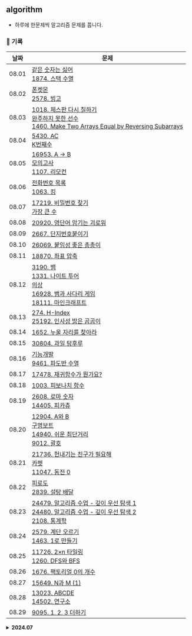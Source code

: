 ## algorithm
- 하루에 한문제씩 알고리즘 문제를 풉니다.

### 📅 기록
|날짜|문제|
|-|-|
|08.01|[같은 숫자는 싫어](https://github.com/apple-mint/algorithm/blob/main/Programmers/Level%201/%EA%B0%99%EC%9D%80%20%EC%88%AB%EC%9E%90%EB%8A%94%20%EC%8B%AB%EC%96%B4.py)<br>[1874. 스택 수열](https://github.com/apple-mint/algorithm/blob/main/Baekjoon/Silver/1874.%20%EC%8A%A4%ED%83%9D%20%EC%88%98%EC%97%B4.py)|
|08.02|[폰켓몬](https://github.com/apple-mint/algorithm/blob/main/Programmers/Level%201/%ED%8F%B0%EC%BC%93%EB%AA%AC.py)<br>[2578. 빙고](https://github.com/apple-mint/algorithm/blob/main/Baekjoon/Silver/2578.%20%EB%B9%99%EA%B3%A0.py)|
|08.03|[1018. 체스판 다시 칠하기](https://github.com/apple-mint/algorithm/blob/main/Baekjoon/Silver/1018.%20%EC%B2%B4%EC%8A%A4%ED%8C%90%20%EB%8B%A4%EC%8B%9C%20%EC%B9%A0%ED%95%98%EA%B8%B0.py)<br>[완주하지 못한 선수](https://github.com/apple-mint/algorithm/blob/main/Programmers/Level%201/%EC%99%84%EC%A3%BC%ED%95%98%EC%A7%80%20%EB%AA%BB%ED%95%9C%20%EC%84%A0%EC%88%98.py)<br>[1460. Make Two Arrays Equal by Reversing Subarrays](https://github.com/apple-mint/algorithm/blob/main/LeetCode/Easy/1460.%20Make%20Two%20Arrays%20Equal%20by%20Reversing%20Subarrays.py)|
|08.04|[5430. AC](https://github.com/apple-mint/algorithm/blob/main/Baekjoon/Gold/5430.%20AC.py)<br>[K번째수](https://github.com/apple-mint/algorithm/blob/main/Programmers/Level%201/K%EB%B2%88%EC%A7%B8%EC%88%98.py)|
|08.05|[16953. A → B](https://github.com/apple-mint/algorithm/blob/main/Baekjoon/Silver/16953.%20A%20%E2%86%92%20B.py)<br>[모의고사](https://github.com/apple-mint/algorithm/blob/main/Programmers/Level%201/%EB%AA%A8%EC%9D%98%EA%B3%A0%EC%82%AC.py)<br>[1107. 리모컨](https://github.com/apple-mint/algorithm/blob/main/Baekjoon/Gold/1107.%20%EB%A6%AC%EB%AA%A8%EC%BB%A8.py)|
|08.06|[전화번호 목록](https://github.com/apple-mint/algorithm/blob/main/Programmers/Level%202/%EC%A0%84%ED%99%94%EB%B2%88%ED%98%B8%20%EB%AA%A9%EB%A1%9D.py)<br>[1063. 킹](https://github.com/apple-mint/algorithm/blob/main/Baekjoon/Silver/1063.%20%ED%82%B9.py)|
|08.07|[17219. 비밀번호 찾기](https://github.com/apple-mint/algorithm/blob/main/Baekjoon/Silver/17219.%20%EB%B9%84%EB%B0%80%EB%B2%88%ED%98%B8%20%EC%B0%BE%EA%B8%B0.py)<br>[가장 큰 수](https://github.com/apple-mint/algorithm/blob/main/Programmers/Level%202/%EA%B0%80%EC%9E%A5%20%ED%81%B0%20%EC%88%98.py)|
|08.08|[20920. 영단어 암기는 괴로워](https://github.com/apple-mint/algorithm/blob/main/Baekjoon/Silver/20920.%20%EC%98%81%EB%8B%A8%EC%96%B4%20%EC%95%94%EA%B8%B0%EB%8A%94%20%EA%B4%B4%EB%A1%9C%EC%9B%8C.py)|
|08.09|[2667. 단지번호붙이기](https://github.com/apple-mint/algorithm/blob/main/Baekjoon/Silver/2667.%20%EB%8B%A8%EC%A7%80%EB%B2%88%ED%98%B8%EB%B6%99%EC%9D%B4%EA%B8%B0.py)|
|08.10|[26069. 붙임성 좋은 총총이](https://github.com/apple-mint/algorithm/blob/main/Baekjoon/Silver/26069.%20%EB%B6%99%EC%9E%84%EC%84%B1%20%EC%A2%8B%EC%9D%80%20%EC%B4%9D%EC%B4%9D%EC%9D%B4.py)|
|08.11|[18870. 좌표 압축](https://github.com/apple-mint/algorithm/blob/main/Baekjoon/Silver/18870.%20%EC%A2%8C%ED%91%9C%20%EC%95%95%EC%B6%95.py)|
|08.12|[3190. 뱀](https://github.com/apple-mint/algorithm/blob/main/Baekjoon/Gold/3190.%20%EB%B1%80.py)<br>[1331. 나이트 투어](https://github.com/apple-mint/algorithm/blob/main/Baekjoon/Silver/1331.%20%EB%82%98%EC%9D%B4%ED%8A%B8%20%ED%88%AC%EC%96%B4.py)<br>[의상](https://github.com/apple-mint/algorithm/blob/main/Programmers/Level%202/%EC%9D%98%EC%83%81.py)<br>[16928. 뱀과 사다리 게임](https://github.com/apple-mint/algorithm/blob/main/Baekjoon/Gold/16928.%20%EB%B1%80%EA%B3%BC%20%EC%82%AC%EB%8B%A4%EB%A6%AC%20%EA%B2%8C%EC%9E%84.py)<br>[18111. 마인크래프트](https://github.com/apple-mint/algorithm/blob/main/Baekjoon/Silver/18111.%20%EB%A7%88%EC%9D%B8%ED%81%AC%EB%9E%98%ED%94%84%ED%8A%B8.py)|
|08.13|[274. H-Index](https://github.com/apple-mint/algorithm/blob/main/LeetCode/Medium/274.%20H-Index.py)<br>[25192. 인사성 밝은 곰곰이](https://github.com/apple-mint/algorithm/blob/main/Baekjoon/Silver/25192.%20%EC%9D%B8%EC%82%AC%EC%84%B1%20%EB%B0%9D%EC%9D%80%20%EA%B3%B0%EA%B3%B0%EC%9D%B4.py)|
|08.14|[1652. 누울 자리를 찾아라](https://github.com/apple-mint/algorithm/blob/main/Baekjoon/Silver/1652.%20%EB%88%84%EC%9A%B8%20%EC%9E%90%EB%A6%AC%EB%A5%BC%20%EC%B0%BE%EC%95%84%EB%9D%BC.py)|
|08.15|[30804. 과일 탕후루](https://github.com/apple-mint/algorithm/blob/main/Baekjoon/Silver/30804.%20%EA%B3%BC%EC%9D%BC%20%ED%83%95%ED%9B%84%EB%A3%A8.py)|
|08.16|[기능개발](https://github.com/apple-mint/algorithm/blob/main/Programmers/Level%202/%EA%B8%B0%EB%8A%A5%EA%B0%9C%EB%B0%9C.py)<br>[9461. 파도반 수열](https://github.com/apple-mint/algorithm/blob/main/Baekjoon/Silver/9461.%20%ED%8C%8C%EB%8F%84%EB%B0%98%20%EC%88%98%EC%97%B4.py)|
|08.17|[17478. 재귀함수가 뭔가요?](https://github.com/apple-mint/algorithm/blob/main/Baekjoon/Silver/17478.%20%EC%9E%AC%EA%B7%80%ED%95%A8%EC%88%98%EA%B0%80%20%EB%AD%94%EA%B0%80%EC%9A%94.py)|
|08.18|[1003. 피보나치 함수](https://github.com/apple-mint/algorithm/blob/main/Baekjoon/Silver/1003.%20%ED%94%BC%EB%B3%B4%EB%82%98%EC%B9%98%20%ED%95%A8%EC%88%98.py)|
|08.19|[2608. 로마 숫자](https://github.com/apple-mint/algorithm/blob/main/Baekjoon/Gold/2608.%20%EB%A1%9C%EB%A7%88%20%EC%88%AB%EC%9E%90.py)<br>[14405. 피카츄](https://github.com/apple-mint/algorithm/blob/main/Baekjoon/Silver/14405.%20%ED%94%BC%EC%B9%B4%EC%B8%84.py)|
|08.20|[12904. A와 B](https://github.com/apple-mint/algorithm/blob/main/Baekjoon/Gold/12904.%20A%EC%99%80%20B.py)<br>[구명보트](https://github.com/apple-mint/algorithm/blob/main/Programmers/Level%202/%EA%B5%AC%EB%AA%85%EB%B3%B4%ED%8A%B8.py)<br>[14940. 쉬운 최단거리](https://github.com/apple-mint/algorithm/blob/main/Baekjoon/Silver/14940.%20%EC%89%AC%EC%9A%B4%20%EC%B5%9C%EB%8B%A8%EA%B1%B0%EB%A6%AC.py)<br>[9012. 괄호](https://github.com/apple-mint/algorithm/blob/main/Baekjoon/Silver/9012.%20%EA%B4%84%ED%98%B8.py)|
|08.21|[21736. 헌내기는 친구가 필요해](https://github.com/apple-mint/algorithm/blob/main/Baekjoon/Silver/21736.%20%ED%97%8C%EB%82%B4%EA%B8%B0%EB%8A%94%20%EC%B9%9C%EA%B5%AC%EA%B0%80%20%ED%95%84%EC%9A%94%ED%95%B4.py)<br>[카펫](https://github.com/apple-mint/algorithm/blob/main/Programmers/Level%202/%EC%B9%B4%ED%8E%AB.py)<br>[11047. 동전 0](https://github.com/apple-mint/algorithm/blob/main/Baekjoon/Silver/11047.%20%EB%8F%99%EC%A0%84%200.py)|
|08.22|[피로도](https://github.com/apple-mint/algorithm/blob/main/Programmers/Level%202/%ED%94%BC%EB%A1%9C%EB%8F%84.py)<br>[2839. 설탕 배달](https://github.com/apple-mint/algorithm/blob/main/Baekjoon/Silver/2839.%20%EC%84%A4%ED%83%95%20%EB%B0%B0%EB%8B%AC.py)|
|08.23|[24479. 알고리즘 수업 - 깊이 우선 탐색 1](https://github.com/apple-mint/algorithm/blob/main/Baekjoon/Silver/24479.%20%EC%95%8C%EA%B3%A0%EB%A6%AC%EC%A6%98%20%EC%88%98%EC%97%85%20-%20%EA%B9%8A%EC%9D%B4%20%EC%9A%B0%EC%84%A0%20%ED%83%90%EC%83%89%201.py)<br>[24480. 알고리즘 수업 - 깊이 우선 탐색 2](https://github.com/apple-mint/algorithm/blob/main/Baekjoon/Silver/24480.%20%EC%95%8C%EA%B3%A0%EB%A6%AC%EC%A6%98%20%EC%88%98%EC%97%85%20-%20%EA%B9%8A%EC%9D%B4%20%EC%9A%B0%EC%84%A0%20%ED%83%90%EC%83%89%202.py)<br>[2108. 통계학](https://github.com/apple-mint/algorithm/blob/main/Baekjoon/Silver/2108.%20%ED%86%B5%EA%B3%84%ED%95%99.py)|
|08.24|[2579. 계단 오르기](https://github.com/apple-mint/algorithm/blob/main/Baekjoon/Silver/2579.%20%EA%B3%84%EB%8B%A8%20%EC%98%A4%EB%A5%B4%EA%B8%B0.py)<br>[1463. 1로 만들기](https://github.com/apple-mint/algorithm/blob/main/Baekjoon/Silver/1463.%201%EB%A1%9C%20%EB%A7%8C%EB%93%A4%EA%B8%B0.py)|
|08.25|[11726. 2×n 타일링](https://github.com/apple-mint/algorithm/blob/main/Baekjoon/Silver/11726.%202%C3%97n%20%ED%83%80%EC%9D%BC%EB%A7%81.py)<br>[1260. DFS와 BFS](https://github.com/apple-mint/algorithm/blob/main/Baekjoon/Silver/1260.%20DFS%EC%99%80%20BFS.py)|
|08.26|[1676. 팩토리얼 0의 개수](https://github.com/apple-mint/algorithm/blob/main/Baekjoon/Silver/1676.%20%ED%8C%A9%ED%86%A0%EB%A6%AC%EC%96%BC%200%EC%9D%98%20%EA%B0%9C%EC%88%98.py)|
|08.27|[15649. N과 M (1)](https://github.com/apple-mint/algorithm/blob/main/Baekjoon/Silver/15649.%20N%EA%B3%BC%20M%20(1).py)|
|08.28|[13023. ABCDE](https://github.com/apple-mint/algorithm/blob/main/Baekjoon/Gold/13023.%20ABCDE.py)<br>[14502. 연구소](https://github.com/apple-mint/algorithm/blob/main/Baekjoon/Gold/14502.%20%EC%97%B0%EA%B5%AC%EC%86%8C.py)|
|08.29|[9095. 1, 2, 3 더하기](https://github.com/apple-mint/algorithm/blob/main/Baekjoon/Silver/9095.%201%2C%202%2C%203%20%EB%8D%94%ED%95%98%EA%B8%B0.py)|

<details>
  <summary><strong>2024.07</strong></summary>
  <div markdown='1'>

  **✍🏻 31일 중 28일 동안 45문제 풀이**

  |날짜|문제|
  |-|-|
  |07.01|[1550. Three Consecutive Odds](https://github.com/apple-mint/algorithm/blob/main/LeetCode/Easy/1550.%20Three%20Consecutive%20Odds.py)|
  |07.02|[350. Intersection of Two Arrays II](https://github.com/apple-mint/algorithm/blob/main/LeetCode/Easy/350.%20Intersection%20of%20Two%20Arrays%20II.py)|
  |07.03|[1509. Minimum Difference Between Largest and Smallest Value in Three Moves](https://github.com/apple-mint/algorithm/blob/main/LeetCode/Medium/1509.%20Minimum%20Difference%20Between%20Largest%20and%20Smallest%20Value%20in%20Three%20Moves.py)|
  |07.04|[2181. Merge Nodes in Between Zeros](https://github.com/apple-mint/algorithm/blob/main/LeetCode/Medium/2181.%20Merge%20Nodes%20in%20Between%20Zeros.py)|
  |07.05|[2058. Find the Minimum and Maximum Number of Nodes Between Critical Points](https://github.com/apple-mint/algorithm/blob/main/LeetCode/Medium/2058.%20Find%20the%20Minimum%20and%20Maximum%20Number%20of%20Nodes%20Between%20Critical%20Points.py)|
  |07.06|[2582. Pass the Pillow](https://github.com/apple-mint/algorithm/blob/main/LeetCode/Easy/2582.%20Pass%20the%20Pillow.py)|
  |07.07|[1518. Water Bottles](https://github.com/apple-mint/algorithm/blob/main/LeetCode/Easy/1518.%20Water%20Bottles.py)|
  |07.08|[1823. Find the Winner of the Circular Game](https://github.com/apple-mint/algorithm/blob/main/LeetCode/Medium/1823.%20Find%20the%20Winner%20of%20the%20Circular%20Game.py)<br>[17836. 공주님을 구해라!](https://github.com/apple-mint/algorithm/blob/main/Baekjoon/Gold/17836.%20%EA%B3%B5%EC%A3%BC%EB%8B%98%EC%9D%84%20%EA%B5%AC%ED%95%B4%EB%9D%BC!.py)|
  |07.09|[1701. Average Waiting Time](https://github.com/apple-mint/algorithm/blob/main/LeetCode/Medium/1701.%20Average%20Waiting%20Time.py)|
  |07.10|[1598. Crawler Log Folder](https://github.com/apple-mint/algorithm/blob/main/LeetCode/Easy/1598.%20Crawler%20Log%20Folder.py)|
  |07.14|[726. Number of Atoms](https://github.com/apple-mint/algorithm/blob/main/LeetCode/Hard/726.%20Number%20of%20Atoms.py)|
  |07.15|[2196. Create Binary Tree From Descriptions](https://github.com/apple-mint/algorithm/blob/main/LeetCode/Medium/2196.%20Create%20Binary%20Tree%20From%20Descriptions.py)|
  |07.16|[2096. Step-By-Step Directions From a Binary Tree Node to Another](https://github.com/apple-mint/algorithm/blob/main/LeetCode/Medium/2096.%20Step-By-Step%20Directions%20From%20a%20Binary%20Tree%20Node%20to%20Another.py)|
  |07.17|[1110. Delete Nodes And Return Forest](https://github.com/apple-mint/algorithm/blob/main/LeetCode/Medium/1110.%20Delete%20Nodes%20And%20Return%20Forest.py)|
  |07.18|[1244. 스위치 켜고 끄기](https://github.com/apple-mint/algorithm/blob/main/Baekjoon/Silver/1244.%20%EC%8A%A4%EC%9C%84%EC%B9%98%20%EC%BC%9C%EA%B3%A0%20%EB%81%84%EA%B8%B0.py)<br>[1764. 듣보잡](https://github.com/apple-mint/algorithm/blob/main/Baekjoon/Silver/1764.%20%EB%93%A3%EB%B3%B4%EC%9E%A1.py)<br>[11399. ATM](https://github.com/apple-mint/algorithm/blob/main/Baekjoon/Silver/11399.%20ATM.py)<br>[4358. 생태학](https://github.com/apple-mint/algorithm/blob/main/Baekjoon/Silver/4358.%20%EC%83%9D%ED%83%9C%ED%95%99.py)|
  |07.19|[1380. Lucky Numbers in a Matrix](https://github.com/apple-mint/algorithm/blob/main/LeetCode/Easy/1380.%20Lucky%20Numbers%20in%20a%20Matrix.py)<br>[1620. 나는야 포켓몬 마스터 이다솜](https://github.com/apple-mint/algorithm/blob/main/Baekjoon/Silver/1620.%20%EB%82%98%EB%8A%94%EC%95%BC%20%ED%8F%AC%EC%BC%93%EB%AA%AC%20%EB%A7%88%EC%8A%A4%ED%84%B0%20%EC%9D%B4%EB%8B%A4%EC%86%9C.py)|
  |07.20|[11724. 연결 요소의 개수](https://github.com/apple-mint/algorithm/blob/main/Baekjoon/Silver/11724.%20%EC%97%B0%EA%B2%B0%20%EC%9A%94%EC%86%8C%EC%9D%98%20%EA%B0%9C%EC%88%98.py)<br>[1605. Find Valid Matrix Given Row and Column Sums](https://github.com/apple-mint/algorithm/blob/main/LeetCode/Medium/1605.%20Find%20Valid%20Matrix%20Given%20Row%20and%20Column%20Sums.py)<br>[1436. 영화감독 숌](https://github.com/apple-mint/algorithm/blob/main/Baekjoon/Silver/1436.%20%EC%98%81%ED%99%94%EA%B0%90%EB%8F%85%20%EC%88%8C.py)|
  |07.21|[15235. Olympiad Pizza](https://github.com/apple-mint/algorithm/blob/main/Baekjoon/Silver/15235.%20Olympiad%20Pizza.py)|
  |07.22|[18352. 특정 거리의 도시 찾기](https://github.com/apple-mint/algorithm/blob/main/Baekjoon/Silver/18352.%20%ED%8A%B9%EC%A0%95%20%EA%B1%B0%EB%A6%AC%EC%9D%98%20%EB%8F%84%EC%8B%9C%20%EC%B0%BE%EA%B8%B0.py)<br>[2418. Sort the People](https://github.com/apple-mint/algorithm/blob/main/LeetCode/Easy/2418.%20Sort%20the%20People.py)|
  |07.23|[2607. 비슷한 단어](https://github.com/apple-mint/algorithm/blob/main/Baekjoon/Silver/2607.%20%EB%B9%84%EC%8A%B7%ED%95%9C%20%EB%8B%A8%EC%96%B4.py)<br>[7785. 회사에 있는 사람](https://github.com/apple-mint/algorithm/blob/main/Baekjoon/Silver/7785.%20%ED%9A%8C%EC%82%AC%EC%97%90%20%EC%9E%88%EB%8A%94%20%EC%82%AC%EB%9E%8C.py)<br>[1636. Sort Array by Increasing Frequency](https://github.com/apple-mint/algorithm/blob/main/LeetCode/Easy/1636.%20Sort%20Array%20by%20Increasing%20Frequency.py)|
  |07.24|[10026. 적록색약](https://github.com/apple-mint/algorithm/blob/main/Baekjoon/Gold/10026.%20%EC%A0%81%EB%A1%9D%EC%83%89%EC%95%BD.py)<br>[2191. Sort the Jumbled Numbers](https://github.com/apple-mint/algorithm/blob/main/LeetCode/Medium/2191.%20Sort%20the%20Jumbled%20Numbers.py)|
  |07.25|[17471. 게리맨더링](https://github.com/apple-mint/algorithm/blob/main/Baekjoon/Gold/17471.%20%EA%B2%8C%EB%A6%AC%EB%A7%A8%EB%8D%94%EB%A7%81.py)<br>[912. Sort an Array](https://github.com/apple-mint/algorithm/blob/main/LeetCode/Medium/912.%20Sort%20an%20Array.py)|
  |07.26|[2606. 바이러스](https://github.com/apple-mint/algorithm/blob/main/Baekjoon/Silver/2606.%20%EB%B0%94%EC%9D%B4%EB%9F%AC%EC%8A%A4.py)|
  |07.27|[8979. 올림픽](https://github.com/apple-mint/algorithm/blob/main/Baekjoon/Silver/8979.%20%EC%98%AC%EB%A6%BC%ED%94%BD.py)|
  |07.28|[2178. 미로 탐색](https://github.com/apple-mint/algorithm/blob/main/Baekjoon/Silver/2178.%20%EB%AF%B8%EB%A1%9C%20%ED%83%90%EC%83%89.py)|
  |07.29|[2669. 직사각형 네개의 합집합의 면적 구하기](https://github.com/apple-mint/algorithm/blob/main/Baekjoon/Silver/2669.%20%EC%A7%81%EC%82%AC%EA%B0%81%ED%98%95%20%EB%84%A4%EA%B0%9C%EC%9D%98%20%ED%95%A9%EC%A7%91%ED%95%A9%EC%9D%98%20%EB%A9%B4%EC%A0%81%20%EA%B5%AC%ED%95%98%EA%B8%B0.py)<br>[1316. 그룹 단어 체커](https://github.com/apple-mint/algorithm/blob/main/Baekjoon/Silver/1316.%20%EA%B7%B8%EB%A3%B9%20%EB%8B%A8%EC%96%B4%20%EC%B2%B4%EC%BB%A4.py)<br>[10773. 제로](https://github.com/apple-mint/algorithm/blob/main/Baekjoon/Silver/10773.%20%EC%A0%9C%EB%A1%9C.py)<br>[1475. 방 번호](https://github.com/apple-mint/algorithm/blob/main/Baekjoon/Silver/1475.%20%EB%B0%A9%20%EB%B2%88%ED%98%B8.py)|
  |07.30|[9375. 패션왕 신해빈](https://github.com/apple-mint/algorithm/blob/main/Baekjoon/Silver/9375.%20%ED%8C%A8%EC%85%98%EC%99%95%20%EC%8B%A0%ED%95%B4%EB%B9%88.py)<br>[14713. 앵무새](https://github.com/apple-mint/algorithm/blob/main/Baekjoon/Silver/14713.%20%EC%95%B5%EB%AC%B4%EC%83%88.py)|
  |07.31|[최소직사각형](https://github.com/apple-mint/algorithm/blob/main/Programmers/Level%201/%EC%B5%9C%EC%86%8C%EC%A7%81%EC%82%AC%EA%B0%81%ED%98%95.py)<br>[1543. 문서검색](https://github.com/apple-mint/algorithm/blob/main/Baekjoon/Silver/1543.%20%EB%AC%B8%EC%84%9C%EA%B2%80%EC%83%89.py)|

  </div>
</details>